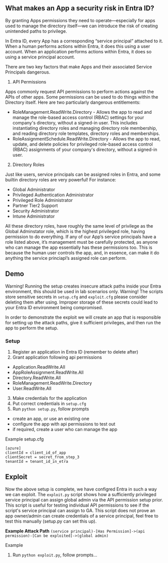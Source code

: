 ## What makes an App a security risk in Entra ID?

By granting Apps permissions they need to operate—especially for apps used to manage the directory itself—we can introduce the risk of creating unintended paths to privilege. 

In Entra ID, every App has a corresponding “service principal” attached to it. When a human performs actions within Entra, it does this using a user account. When an application performs actions within Entra, it does so using a service principal account. 

There are two key factors that make Apps and their associated Service Principals dangerous.

1. API Permissions

Apps commonly request API permissions to perform actions against the APIs of other apps. Some permissions can be used to do things within the Directory itself. Here are two particularly dangerous entitlements:

- RoleManagement.ReadWrite.Directory - Allows the app to read and manage the role-based access control (RBAC) settings for your company's directory, without a signed-in user. This includes instantiating directory roles and managing directory role membership, and reading directory role templates, directory roles and memberships.
- RoleAssignmentSchedule.ReadWrite.Directory - Allows the app to read, update, and delete policies for privileged role-based access control (RBAC) assignments of your company's directory, without a signed-in user.

2. Directory Roles

Just like users, service principals can be assigned roles in Entra, and some builtin directory roles are very powerful! For instance:
- Global Administrator
- Privileged Authentication Administrator
- Privileged Role Administrator
- Partner Tier2 Support
- Security Administrator
- Intune Administrator

All these directory roles, have roughly the same level of privilege as the Global Adminstator role, which is the highest privileged role, having permission to do everything. If any of our App’s service principals have a role listed above, it’s management must be carefully protected, as anyone who can manage the app essentially has these permissions too. This is because the human user controls the app, and, in essence, can make it do anything the service princiapl’s assigned role can perform.

## Demo

Warning! Running the setup creates insecure attack paths inside your Entra environment, this should be used in lab scenarios only.
Warning! The scripts store sensitive secrets in `setup.cfg` and `exploit.cfg` please consider deleting them after using. Improper storage of these secrets could lead to your Entra ID environment being compromised.

In order to demonstrate the exploit we will create an app that is responsible for setting up the attack paths, give it sufficient privileges, and then run the app to perform the setup.

### Setup

1. Register an application in Entra ID (remember to delete after)
2. Grant application following api permissions
  - Application.ReadWrite.All
  - AppRoleAssignment.ReadWrite.All
  - Directory.ReadWrite.All
  - RoleManagement.ReadWrite.Directory
  - User.ReadWrite.All
3. Make credentials for the application
4. Put correct credentials in `setup.cfg`
5. Run `python setup.py`, follow prompts
  - create an app, or use an existing one
  - configure the app with api permissions to test out
  - if required, create a user who can manage the app


Example setup.cfg

```
[azure]
clientId = client_id_of_app
clientSecret = secret_from_step_3
tenantId = tenant_id_in_etra
```

## Exploit

Now the above setup is complete, we have configred Entra in such a way we can exploit. The `exploit.py` script shows how a sufficiently privileged service principal can assign global admin via the API permission setup prior. This script is useful for testing individual API permissions to see if the script's service principal can assign to GA. This script does not prove an app owner/admin can create credentials of a service principal, feel free to test this manually (setup.py can set this up).

**Example Attack Path**
`(service principal)-[Has Permission]->(api permission)-[Can be exploited]->(global admin)`

Example
1. Run `python exploit.py`, follow prompts...

